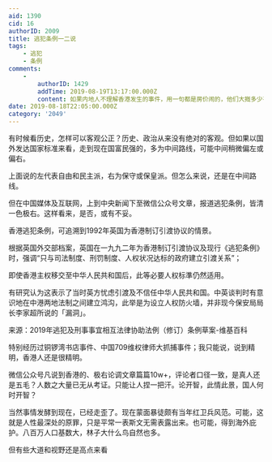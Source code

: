 ```yaml
---
aid: 1390
cid: 16
authorID: 2009
title: 逃犯条例一二说
tags:
    - 逃犯
    - 条例
comments:
    -
        authorID: 1429
        addTime: 2019-08-19T13:17:00.000Z
        content: 如果内地人不理解香港发生的事件，用一句都是房价闹的，他们大摡多少有些理解了，毕竟感同身受
date: 2019-08-18T22:05:00.000Z
category: '2049'
---
```


有时候看历史，怎样可以客观公正？历史、政治从来没有绝对的客观。但如果以国外发达国家标准来看，走到现在国富民强的，多为中间路线，可能中间稍微偏左或偏右。

上面说的左代表自由和民主派，右为保守或保皇派。但怎么来说，还是在中间路线。

但在中国媒体及互联网，上到中央新闻下至微信公众号文章，报道逃犯条例，皆清一色极右。这样看来，是否，或有不妥。

香港逃犯条例，可追溯到1992年英国为香港制订引渡协议的情景。

根据英国外交部档案，英国在一九九二年为香港制订引渡协议及现行《逃犯条例》时，强调“只与司法制度、刑罚制度、人权状况达标的政府建立引渡关系”；

即使香港主权移交至中华人民共和国后，此等必要人权标準仍然适用。

有研究认为这表示了当时英方忧虑引渡及不信任中华人民共和国。中英谈判时有意识地在中港两地法制之间建立鸿沟，此举是为设立人权防火墙，并非现今保安局局长李家超所说的「漏洞」。

​来源：2019年逃犯及刑事事宜相互法律协助法例（修订）条例草案-维基百科 ​

特别经历过铜锣湾书店事件、中国709维权律师大抓捕事件；我只能说，说到精明，香港人还是很精明。

微信公众号凡说到香港的、极右论调文章篇篇10w+，评论者口径一致，是真人还是五毛？人数之大量已无从考证。只能让人捏一把汗。论开智，此情此景，国人何时开智？

当然事情发酵到现在，已经走歪了。现在蒙面暴徒颇有当年红卫兵风范。可能，这就是人性最深处的原罪，只是平常一表斯文无需表露出来。也可能，得到海外庇护。八百万人口基数大，林子大什么鸟自然也多。

但有些大道和视野还是高点来看
